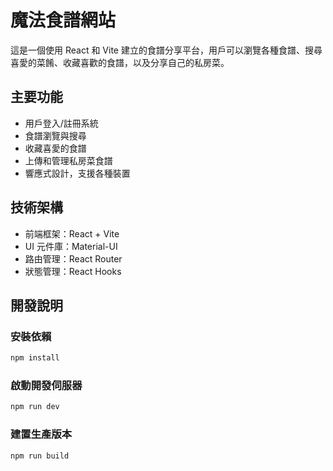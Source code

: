 # 魔法食譜網站

這是一個使用 React 和 Vite 建立的食譜分享平台，用戶可以瀏覽各種食譜、搜尋喜愛的菜餚、收藏喜歡的食譜，以及分享自己的私房菜。

## 主要功能

- 用戶登入/註冊系統
- 食譜瀏覽與搜尋
- 收藏喜愛的食譜
- 上傳和管理私房菜食譜
- 響應式設計，支援各種裝置

## 技術架構

- 前端框架：React + Vite
- UI 元件庫：Material-UI
- 路由管理：React Router
- 狀態管理：React Hooks

## 開發說明

### 安裝依賴

```bash
npm install
```

### 啟動開發伺服器

```bash
npm run dev
```

### 建置生產版本

```bash
npm run build
```
